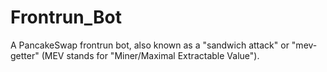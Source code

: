# Frontrun_Bot
A PancakeSwap frontrun bot, also known as a "sandwich attack" or "mev-getter" (MEV stands for "Miner/Maximal Extractable Value").
